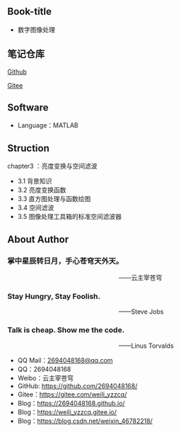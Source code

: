 ## Book-title
- 数字图像处理

## 笔记仓库
[Github](git@github.com:2694048168/DigitalImageProcessing.git)


[Gitee](git@gitee.com:weili_yzzcq/DigitalImageProcessing.git)

## Software
- Language：MATLAB

## Struction
chapter3 ：亮度变换与空间滤波
- 3.1 背景知识
- 3.2 亮度变换函数
- 3.3 直方图处理与函数绘图
- 3.4 空间滤波
- 3.5 图像处理工具箱的标准空间滤波器

## About Author

### 掌中星辰转日月，手心苍穹天外天。
&emsp;&emsp;&emsp;&emsp;&emsp;&emsp;&emsp;&emsp;&emsp;&emsp;&emsp;&emsp;&emsp;&emsp;&emsp;&emsp;&emsp;&emsp;——云主宰苍穹

### Stay Hungry, Stay Foolish.
&emsp;&emsp;&emsp;&emsp;&emsp;&emsp;&emsp;&emsp;&emsp;&emsp;&emsp;&emsp;&emsp;&emsp;&emsp;&emsp;&emsp;&emsp;——Steve Jobs

### Talk is cheap. Show me the code.
&emsp;&emsp;&emsp;&emsp;&emsp;&emsp;&emsp;&emsp;&emsp;&emsp;&emsp;&emsp;&emsp;&emsp;&emsp;&emsp;&emsp;&emsp;——Linus Torvalds

- QQ Mail：2694048168@qq.com
- QQ：2694048168
- Weibo：云主宰苍穹
- GitHub: https://github.com/2694048168/
- Gitee：https://gitee.com/weili_yzzcq/
- Blog：https://2694048168.github.io/
- Blog：https://weili_yzzcq.gitee.io/ 
- Blog：https://blog.csdn.net/weixin_46782218/
